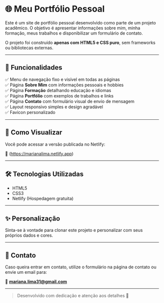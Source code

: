 # 🌐 Meu Portfólio Pessoal

Este é um site de portfólio pessoal desenvolvido como parte de um projeto acadêmico. O objetivo é apresentar informações sobre mim, minha formação, meus trabalhos e disponibilizar um formulário de contato. 

O projeto foi construído **apenas com HTML5 e CSS puro**, sem frameworks ou bibliotecas externas.

---

## 🚀 Funcionalidades

✅ Menu de navegação fixo e visível em todas as páginas  
✅ Página **Sobre Mim** com informações pessoais e hobbies  
✅ Página **Formação** detalhando educação e idiomas  
✅ Página **Portfólio** com exemplos de trabalhos e links  
✅ Página **Contato** com formulário visual de envio de mensagem  
✅ Layout responsivo simples e design agradável  
✅ Favicon personalizado  

---

## 🌟 Como Visualizar

Você pode acessar a versão publicada no Netlify:

🔗 (https://marianalima.netlify.app)


---

## 🛠️ Tecnologias Utilizadas

- HTML5
- CSS3
- Netlify (Hospedagem gratuita)

---

## ✨ Personalização

Sinta-se à vontade para clonar este projeto e personalizar com seus próprios dados e cores.

---

## 📧 Contato

Caso queira entrar em contato, utilize o formulário na página de contato ou envie um email para:

📨 **mariana.lima31@gmail.com**

---

> Desenvolvido com dedicação e atenção aos detalhes 🎨

